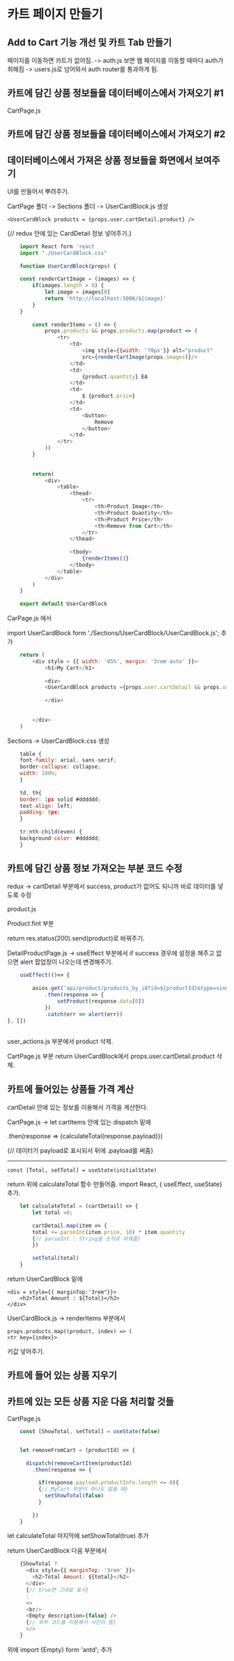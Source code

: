 # 카트 페이지 만들기

## Add to Cart 기능 개선 및 카트 Tab 만들기

페이지를 이동하면 카트가 없어짐. -> auth.js 보면 웹 페이지를 이동할 때마다 auth가 취해짐 -> users.js로 넘어와서 auth router를 통과하게 됨.


## 카트에 담긴 상품 정보들을 데이터베이스에서 가져오기 #1

CartPage.js


## 카트에 담긴 상품 정보들을 데이터베이스에서 가져오기 #2

## 데이터베이스에서 가져온 상품 정보들을 화면에서 보여주기

UI를 만들어서 뿌려주기.

CartPage 폴더 -> Sections 폴더 -> UserCardBlock.js 생성


    <UserCardBlock products = {props.user.cartDetail.product} />
    
{// redux 안에 있는 CardDetail 정보 넣어주기.}


``` javascript
    import React form 'react
    import "./UserCardBlock.css"
    
    function UserCardBlock(props) {
    
    const renderCartImage = (images) => {
        if(images.length > 0) {
            let image = images[0]
            return 'http://localhost:5000/${image}'
        }
    }
    
        const renderItems = () => {
            props.products && props.products.map(product => (
                <tr>
                    <td>
                        <img style={{width: '70px'}} alt="product"
                        src={renderCartImage(props.images)}/>
                    </td>
                    <td>
                        {product.quantity} EA
                    </td>
                    <td>
                        $ {product.price}
                    </td>
                    <td>
                        <button>
                            Remove
                        </button>
                    </td>
                </tr>
            ))
        }
    
    
        return(
            <div>
                <table>
                    <thead>
                        <tr>
                            <th>Product Image</th>
                            <th>Product Quantity</th>
                            <th>Product Price</th>
                            <th>Remove from Cart</th>
                        </tr>
                    </thead>
                    
                    <tbody>
                        {renderItems()}
                    </tbody>
                </table>
            </div>
        )
    }
    
    export default UserCardBlock
```


CarPage.js 에서

import UserCardBlock form './Sections/UserCardBlock/UserCardBlock.js'; 추가


``` javascript
    return (
        <div style = {{ width: '85%', margin: '3rem auto' }}>
            <h1>My Cart</h1>
        
            <div>        
            <UserCardBlock products ={props.user.cartDetail && props.user.prudouct} />
            
            </div>
            
            
        </div>
    )
```

Sections -> UserCardBlock.css 생성

```javascript
    table {
    font-family: arial, sans-serif;
    border-collapse: collapse;
    width: 100%;
    }
    
    td, th{
    border: 1px solid #dddddd;
    text-align: left;
    padding: 8px;
    }
    
    tr:nth-child(even) {
    background-color: #dddddd;
    }    
```

## 카트에 담긴 상품 정보 가져오는 부분 코드 수정


redux -> cartDetail 부분에서 success, product가 없어도 되니까 바로 데이터를 넣도록 수정

product.js

Product.fint 부분

return res.status(200).send(product)로 바꿔주기.

DetailProductPage.js -> useEffect 부분에서 if success 경우에 설정을 해주고 없으면 alert 팝업창이 나오는데 변경해주기.

```javascript
    useEffect(()=> {
    
        axios.get('api/product/products_by_id?id=${productId}&type=single')
            .then(response => {
                setProduct(response.data[0])
            })
            .catch(err => alert(err))
}, [])
    
```

user_actions.js 부분에서 product 삭제.

CartPage.js 부분 return UserCardBlock에서 props.user.cartDetail.product 삭제.


## 카트에 들어있는 상품들 가격 계산

cartDetail 안에 있는 정보를 이용해서 가격을 계산한다.

CartPage.js -> let cartItems 안에 있는 dispatch 밑에

.then(response => {calculateTotal(response.payload)})


{// 데이터가 payload로 표시되서 뒤에 .payload를 써줌}


---

    const [Total, setTotal] = useState(initialState)
    
return 위에 calculateTotal 함수 만들어줌.
import React, { useEffect, useState} 추가.
``` javascript
    let calculateTotal = (cartDetail) => {
        let total =0;
        
        cartDetail.map(item => {
        total += parseInt(item.price, 10) * item.quantity
        {// parseInt : String을 숫자로 바꿔줌}
        })
        
        setTotal(total)
    }
```

return UserCardBlock 밑에

    <div = style={{ marginTop:'3rem"}}>
        <h2>Total Amount : ${Total}</h2>
    </div>


UserCardBlock.js -> renderItems 부분에서

    props.products.map((product, index) => (
    <tr key={index}>

키값 넣어주기.



## 카트에 들어 있는 상품 지우기


## 카트에 있는 모든 상품 지운 다음 처리할 것들


CartPage.js

```javascript
    const [ShowTotal, setTotal] = useState(false)


    let removeFromCart = (productId) => {
    
      dispatch(removeCartItem(productId)
        .then(response => {
          
          if(response.payload.productInfo.length <= 0){
          {// MyCart 부분이 하나도 없을 때}
            setShowTotal(false)
          }
          
        })
    }
``` 

let calculateTotal 마지막에 setShowTotal(true) 추가

return UserCardBlock 다음 부분에서

```javascript
    {ShowTotal ?
      <div style={{ marginTop: '3rem' }}>
        <h2>Total Amount: ${total}</h2>
      </div>
      {// true면 그대로 표시}
      :
      <>
      <br/>
      <Empty description={false} />
      {// 외부 코드를 이용해서 사진이 뜸}
      </>
    }
```
위에 import {Empty} form 'antd'; 추가
